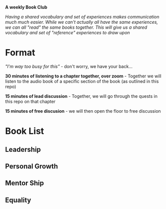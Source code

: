 **A weekly Book Club**

_Having a shared vocabulary and set of experiences makes communication much much easier. While we can't actually all have the same experiences, we can all "read" the same books together. This will give us a shared vocabulary and set of "reference" experiences to draw upon_

# Format

_"I'm way too busy for this"_ - don't worry, we have your back...

**30 minutes of listening to a chapter together, over zoom** - Together we will listen to the audio book of a specific section of the book (as outlined in this repo)

**15 minutes of lead discussion** - Together, we will go through the quests in this repo on that chapter

**15 minutes of free discusion** - we will then open the floor to free discussion

# Book List

## Leadership

## Personal Growth

## Mentor Ship

## Equality
